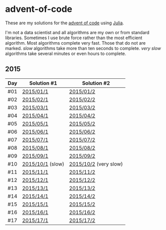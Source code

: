 # advent-of-code

These are my solutions for the [advent of code](https://adventofcode.com/) using [Julia](https://julialang.org/).

I'm not a data scientist and all algorithms are my own or from standard libraries. Sometimes I use brute force rather than the most efficient algorithm. Most algorithms complete very fast. Those that do not are marked. *slow* algorithms take more than ten seconds to complete. *very slow* algorithms take several minutes or even hours to complete.

## 2015

| Day | Solution #1| Solution #2 |
| --- | --- | --- |
| #01 | [2015/01/1](2015/2015-01-1.jl) | [2015/01/2](2015/2015-01-2.jl) |
| #02 | [2015/02/1](2015/2015-02-1.jl) | [2015/02/2](2015/2015-02-2.jl) |
| #03 | [2015/03/1](2015/2015-03-1.jl) | [2015/03/2](2015/2015-03-2.jl) |
| #04 | [2015/04/1](2015/2015-04-1.jl) | [2015/04/2](2015/2015-04-2.jl) |
| #05 | [2015/05/1](2015/2015-05-1.jl) | [2015/05/2](2015/2015-05-2.jl) |
| #06 | [2015/06/1](2015/2015-06-1.jl) | [2015/06/2](2015/2015-06-2.jl) |
| #07 | [2015/07/1](2015/2015-07-1.jl) | [2015/07/2](2015/2015-07-2.jl) |
| #08 | [2015/08/1](2015/2015-08-1.jl) | [2015/08/2](2015/2015-08-2.jl) |
| #09 | [2015/09/1](2015/2015-09-1.jl) | [2015/09/2](2015/2015-09-2.jl) |
| #10 | [2015/10/1](2015/2015-10-1.jl) (slow) | [2015/10/2](2015/2015-10-2.jl) (very slow) |
| #11 | [2015/11/1](2015/2015-11-1.jl) | [2015/11/2](2015/2015-11-2.jl) |
| #12 | [2015/12/1](2015/2015-12-1.jl) | [2015/12/2](2015/2015-12-2.jl) |
| #13 | [2015/13/1](2015/2015-13-1.jl) | [2015/13/2](2015/2015-13-2.jl) |
| #14 | [2015/14/1](2015/2015-14-1.jl) | [2015/14/2](2015/2015-14-2.jl) |
| #15 | [2015/15/1](2015/2015-15-1.jl) | [2015/15/2](2015/2015-15-2.jl) |
| #16 | [2015/16/1](2015/2015-16-1.jl) | [2015/16/2](2015/2015-16-2.jl) |
| #17 | [2015/17/1](2015/2015-17-1.jl) | [2015/17/2](2015/2015-17-2.jl) |
